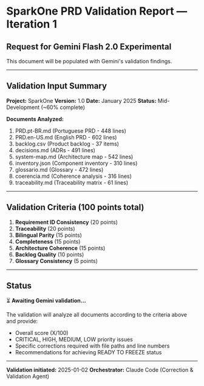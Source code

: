 # SparkOne PRD Validation Report — Iteration 1

## Request for Gemini Flash 2.0 Experimental

This document will be populated with Gemini's validation findings.

---

## Validation Input Summary

**Project:** SparkOne
**Version:** 1.0
**Date:** January 2025
**Status:** Mid-Development (~60% complete)

**Documents Analyzed:**
1. PRD.pt-BR.md (Portuguese PRD - 448 lines)
2. PRD.en-US.md (English PRD - 602 lines)
3. backlog.csv (Product backlog - 37 items)
4. decisions.md (ADRs - 491 lines)
5. system-map.md (Architecture map - 542 lines)
6. inventory.json (Component inventory - 310 lines)
7. glossario.md (Glossary - 472 lines)
8. coerencia.md (Coherence analysis - 316 lines)
9. traceability.md (Traceability matrix - 61 lines)

---

## Validation Criteria (100 points total)

1. **Requirement ID Consistency** (20 points)
2. **Traceability** (20 points)
3. **Bilingual Parity** (15 points)
4. **Completeness** (15 points)
5. **Architecture Coherence** (15 points)
6. **Backlog Quality** (10 points)
7. **Glossary Consistency** (5 points)

---

## Status

⏳ **Awaiting Gemini validation...**

The validation will analyze all documents according to the criteria above and provide:
- Overall score (X/100)
- CRITICAL, HIGH, MEDIUM, LOW priority issues
- Specific corrections required with file paths and line numbers
- Recommendations for achieving READY TO FREEZE status

---

**Validation initiated:** 2025-01-02
**Orchestrator:** Claude Code (Correction & Validation Agent)
